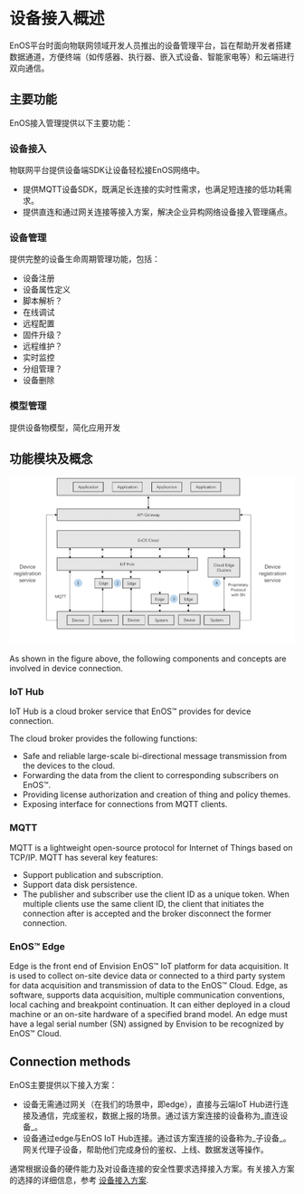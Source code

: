 # 设备接入概述

EnOS平台时面向物联网领域开发人员推出的设备管理平台，旨在帮助开发者搭建数据通道，方便终端（如传感器、执行器、嵌入式设备、智能家电等）和云端进行双向通信。

## 主要功能

EnOS接入管理提供以下主要功能：

### 设备接入
物联网平台提供设备端SDK让设备轻松接EnOS网络中。
- 提供MQTT设备SDK，既满足长连接的实时性需求，也满足短连接的低功耗需求。
- 提供直连和通过网关连接等接入方案，解决企业异构网络设备接入管理痛点。

### 设备管理
提供完整的设备生命周期管理功能，包括：
- 设备注册
- 设备属性定义
- 脚本解析？
- 在线调试
- 远程配置
- 固件升级？
- 远程维护？
- 实时监控
- 分组管理？
- 设备删除

### 模型管理
提供设备物模型，简化应用开发


## 功能模块及概念

![](media/device_connection_methods.png)

As shown in the figure above, the following components and concepts are involved in device connection.

### IoT Hub

IoT Hub is a cloud broker service that EnOS™ provides for device connection.

The cloud broker provides the following functions:

- Safe and reliable large-scale bi-directional message transmission from the devices to the cloud.
- Forwarding the data from the client to corresponding subscribers on EnOS™.
- Providing license authorization and creation of thing and policy themes.
- Exposing interface for connections from MQTT clients.

### MQTT
MQTT is a lightweight open-source protocol for Internet of Things based on TCP/IP. MQTT has several key features:

- Support publication and subscription.
- Support data disk persistence.
- The publisher and subscriber use the client ID as a unique token. When multiple clients use the same client ID, the client that initiates the connection after is accepted and the broker disconnect the former connection.

### EnOS™ Edge

Edge is the front end of Envision EnOS™ IoT platform for data acquisition. It is used to collect on-site device data or connected to a third party system for data acquisition and transmission of data to the EnOS™ Cloud. Edge, as software, supports data acquisition, multiple communication conventions, local caching and breakpoint continuation. It can either deployed in a cloud machine or an on-site hardware of a specified brand model. An edge must have a legal serial number (SN) assigned by Envision to be recognized by EnOS™ Cloud.

## Connection methods

EnOS主要提供以下接入方案：
- 设备无需通过网关（在我们的场景中，即edge），直接与云端IoT Hub进行连接及通信，完成鉴权，数据上报的场景。通过该方案连接的设备称为_直连设备_。
- 设备通过edge与EnOS IoT Hub连接。通过该方案连接的设备称为_子设备_。网关代理子设备，帮助他们完成身份的鉴权、上线、数据发送等操作。

通常根据设备的硬件能力及对设备连接的安全性要求选择接入方案。有关接入方案的选择的详细信息，参考 [设备接入方案](connection_scenarios).
